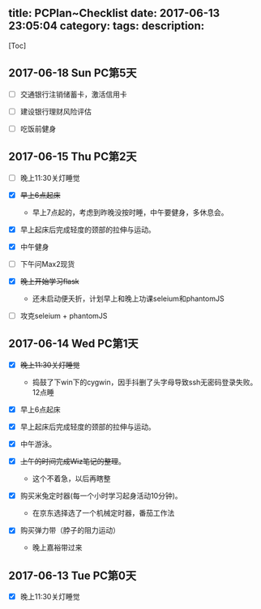 title: PCPlan~Checklist
date: 2017-06-13 23:05:04
category:
tags:
description:
---
[Toc]


## 2017-06-18 Sun PC第5天

* [ ] 交通银行注销储蓄卡，激活信用卡
* [ ] 建设银行理财风险评估
* [ ] 吃饭前健身


## 2017-06-15 Thu PC第2天
* [ ] 晚上11:30关灯睡觉
* [x] ~~早上6点起床~~
    - 早上7点起的，考虑到昨晚没按时睡，中午要健身，多休息会。

* [x] 早上起床后完成轻度的颈部的拉伸与运动。
* [x] 中午健身
* [ ] 下午问Max2现货

* [x] ~~晚上开始学习flask~~
    - 还未启动便夭折，计划早上和晚上功课seleium和phantomJS
* [ ] 攻克seleium + phantomJS

## 2017-06-14 Wed PC第1天
* [x] ~~晚上11:30关灯睡觉~~
    - 捣鼓了下win下的cygwin，因手抖删了头字母导致ssh无密码登录失败。12点睡
* [x] 早上6点起床

* [x] 早上起床后完成轻度的颈部的拉伸与运动。
* [x] 中午游泳。

* [x] ~~上午的时间完成Wiz笔记的整理~~。 
    - 这个不着急，以后再瞎整
* [x] 购买米兔定时器(每一个小时学习起身活动10分钟)。
    - 在京东选择选了一个机械定时器，番茄工作法
* [x] 购买弹力带（脖子的阻力运动）
    - 晚上嘉裕带过来

## 2017-06-13 Tue PC第0天

* [x] 晚上11:30关灯睡觉
